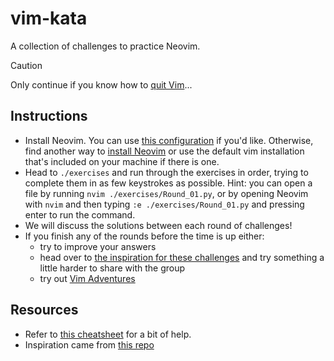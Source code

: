 # vim-kata

A collection of challenges to practice Neovim.

> [!CAUTION]
> Only continue if you know how to [quit Vim](https://vi.stackexchange.com/questions/36216/how-do-i-quit-vi-vim-neovim)...

## Instructions

- Install Neovim. You can use [this configuration](https://github.com/frdwhite24/nvim/tree/meetup) if you'd like. Otherwise, find another way to [install Neovim](https://github.com/neovim/neovim/blob/master/INSTALL.md) or use the default vim installation that's included on your machine if there is one.
- Head to `./exercises` and run through the exercises in order, trying to complete them in as few keystrokes as possible. Hint: you can open a file by running `nvim ./exercises/Round_01.py`, or by opening Neovim with `nvim` and then typing `:e ./exercises/Round_01.py` and pressing enter to run the command.
- We will discuss the solutions between each round of challenges!
- If you finish any of the rounds before the time is up either:
  - try to improve your answers
  - head over to [the inspiration for these challenges](https://github.com/rminehan/vim-kata) and try something a little harder to share with the group
  - try out [Vim Adventures](https://vim-adventures.com/)

## Resources

- Refer to [this cheatsheet](https://vim.rtorr.com/) for a bit of help.
- Inspiration came from [this repo](https://github.com/rminehan/vim-kata)
